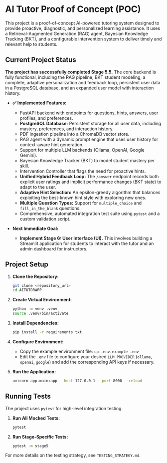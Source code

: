 # AI Tutor Proof of Concept (POC)

This project is a proof-of-concept AI-powered tutoring system designed to provide proactive, diagnostic, and personalized learning assistance. It uses a Retrieval-Augmented Generation (RAG) agent, Bayesian Knowledge Tracking (BKT), and a configurable intervention system to deliver timely and relevant help to students.

## Current Project Status

**The project has successfully completed Stage 5.5.** The core backend is fully functional, including the RAG pipeline, BKT student modeling, a complete, adaptive personalization and feedback loop, persistent user data in a PostgreSQL database, and an expanded user model with interaction history.

* **✅ Implemented Features:**
    * FastAPI backend with endpoints for questions, hints, answers, user profiles, and preferences.
    * **PostgreSQL Database:** Persistent storage for all user data, including mastery, preferences, and interaction history.
    * PDF ingestion pipeline into a ChromaDB vector store.
    * RAG agent with a dynamic prompt engine that uses user history for context-aware hint generation.
    * Support for multiple LLM backends (Ollama, OpenAI, Google Gemini).
    * Bayesian Knowledge Tracker (BKT) to model student mastery per skill.
    * Intervention Controller that flags the need for proactive hints.
    * **Unified Hybrid Feedback Loop:** The `/answer` endpoint records both explicit user ratings and implicit performance changes (BKT state) to adapt to the user.
    * **Adaptive Hint Selection:** An epsilon-greedy algorithm that balances exploiting the best-known hint style with exploring new ones.
    * **Multiple Question Types:** Support for `multiple_choice` and `fill_in_the_blank` questions.
    * Comprehensive, automated integration test suite using `pytest` and a custom validation script.

* **Next Immediate Goal:**
    * **Implement Stage 6: User Interface (UI).** This involves building a Streamlit application for students to interact with the tutor and an admin dashboard for instructors.

## Project Setup

1.  **Clone the Repository:**
    ```bash
    git clone <repository_url>
    cd AITUTORAPP
    ```

2.  **Create Virtual Environment:**
    ```bash
    python -m venv .venv
    source .venv/bin/activate
    ```

3.  **Install Dependencies:**
    ```bash
    pip install -r requirements.txt
    ```

4.  **Configure Environment:**
    * Copy the example environment file: `cp .env.example .env`
    * Edit the `.env` file to configure your desired `LLM_PROVIDER` (`ollama`, `openai`, `google`) and add the corresponding API keys if necessary.

5.  **Run the Application:**
    ```bash
    uvicorn app.main:app --host 127.0.0.1 --port 8000 --reload
    ```

## Running Tests

The project uses `pytest` for high-level integration testing.

1.  **Run All Mocked Tests:**
    ```bash
    pytest
    ```

2.  **Run Stage-Specific Tests:**
    ```bash
    pytest -m stage5
    ```
For more details on the testing strategy, see `TESTING_STRATEGY.md`.
